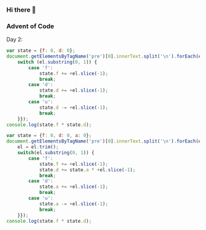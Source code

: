 ### Hi there 👋

### Advent of Code
Day 2:  
```javascript
var state = {f: 0, d: 0};
document.getElementsByTagName('pre')[0].innerText.split('\n').forEach(el => {
    switch (el.substring(0, 1)) {
        case 'f':
			state.f += +el.slice(-1);
			break;
        case 'd':
			state.d += +el.slice(-1);
            break;
        case 'u':
			state.d -= +el.slice(-1);
			break;
    }});
console.log(state.f * state.d);
```
```javascript
var state = {f: 0, d: 0, a: 0};
document.getElementsByTagName('pre')[0].innerText.split('\n').forEach(el => {
    el = el.trim();
    switch(el.substring(0, 1)) {
        case 'f':
            state.f += +el.slice(-1);
            state.d += state.a * +el.slice(-1);
            break;
        case 'd':
            state.a += +el.slice(-1);
            break;
        case 'u':
            state.a -= +el.slice(-1);
			break;
    }});
console.log(state.f * state.d);
```
<!--
**ign3u5/ign3u5** is a ✨ _special_ ✨ repository because its `README.md` (this file) appears on your GitHub profile.

Here are some ideas to get you started:

- 🔭 I’m currently working on ...
- 🌱 I’m currently learning ...
- 👯 I’m looking to collaborate on ...
- 🤔 I’m looking for help with ...
- 💬 Ask me about ...
- 📫 How to reach me: ...
- 😄 Pronouns: ...
- ⚡ Fun fact: ...
-->
